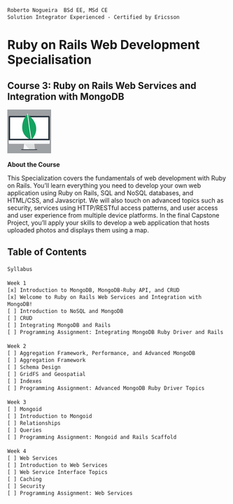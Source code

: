 ```
Roberto Nogueira  BSd EE, MSd CE
Solution Integrator Experienced - Certified by Ericsson
```
# Ruby on Rails Web Development Specialisation

## Course 3: Ruby on Rails Web Services and Integration with MongoDB

![ebook cover](images/ebook_cover.png)

**About the Course**

This Specialization covers the fundamentals of web development with Ruby on Rails. You’ll learn everything you need to develop your own web application using Ruby on Rails, SQL and NoSQL databases, and HTML/CSS, and Javascript. We will also touch on advanced topics such as security, services using HTTP/RESTful access patterns, and user access and user experience from multiple device platforms. In the final Capstone Project, you’ll apply your skills to develop a web application that hosts uploaded photos and displays them using a map.

## Table of Contents

```
Syllabus

Week 1
[x] Introduction to MongoDB, MongoDB-Ruby API, and CRUD
[x] Welcome to Ruby on Rails Web Services and Integration with MongoDB!
[ ] Introduction to NoSQL and MongoDB
[ ] CRUD
[ ] Integrating MongoDB and Rails
[ ] Programming Assignment: Integrating MongoDB Ruby Driver and Rails

Week 2
[ ] Aggregation Framework, Performance, and Advanced MongoDB
[ ] Aggregation Framework
[ ] Schema Design
[ ] GridFS and Geospatial
[ ] Indexes
[ ] Programming Assignment: Advanced MongoDB Ruby Driver Topics

Week 3
[ ] Mongoid
[ ] Introduction to Mongoid
[ ] Relationships
[ ] Queries
[ ] Programming Assignment: Mongoid and Rails Scaffold

Week 4
[ ] Web Services
[ ] Introduction to Web Services
[ ] Web Service Interface Topics
[ ] Caching
[ ] Security
[ ] Programming Assignment: Web Services
```
